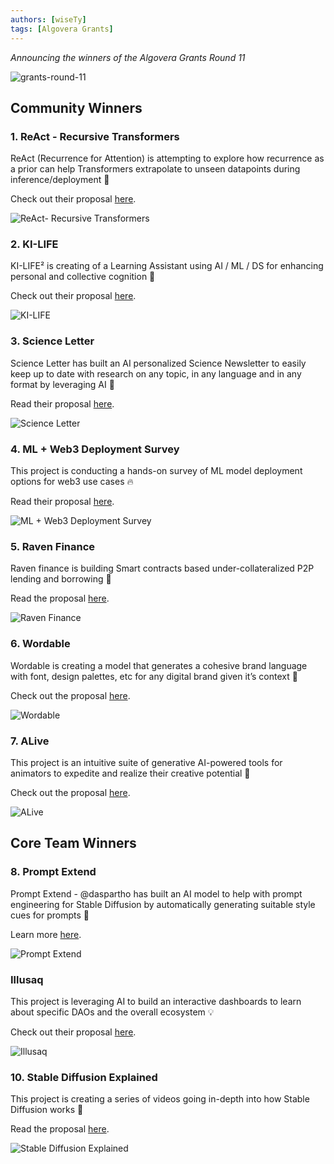 ```yaml
---
authors: [wiseTy]
tags: [Algovera Grants]
---
```


_Announcing the winners of the Algovera Grants Round 11_

![grants-round-11](./Grants.png)

<!--truncate-->

## Community Winners

### 1. ReAct - Recursive Transformers

ReAct (Recurrence for Attention) is attempting to explore how recurrence as a prior can help Transformers extrapolate to unseen datapoints during inference/deployment 🧠 

Check out their proposal [here](https://forum.algovera.ai/t/recursive-transformers-aiding-dl-models-to-better-extrapolate-on-unseen-data/498).

![ReAct- Recursive Transformers](./1.png)

### 2. KI-LIFE

KI-LIFE² is creating of a Learning Assistant using AI / ML / DS for enhancing personal and collective cognition 🧠 

Check out their proposal [here](https://forum.algovera.ai/t/ki-life-the-knowing-intelligence-learning-interactively-for-everybody-and-for-enlivenment/508).

![KI-LIFE](./2.png)

### 3. Science Letter

Science Letter has built an AI personalized Science Newsletter to easily keep up to date with research on any topic, in any language and in any format by leveraging AI 📜 

Read their proposal [here](https://forum.algovera.ai/t/science-letter-ai-personalized-science-newsletter/518).


![Science Letter](./3.png)

### 4. ML + Web3 Deployment Survey

This project is conducting a hands-on survey of ML model deployment options for web3 use cases 🔥 

Read their proposal [here](https://forum.algovera.ai/t/proposal-ml-web3-model-deployment-survey-part-2/466).

![ML + Web3 Deployment Survey](./4.png)


### 5. Raven Finance

Raven finance is building Smart contracts based under-collateralized P2P lending and borrowing 🧠 

Read the proposal [here](https://forum.algovera.ai/t/raven-finance-smart-contracts-based-under-collateralized-p2p-lending-and-borrowing/514).

![Raven Finance](./5.png)

### 6. Wordable

Wordable is creating a model that generates a cohesive brand language with font, design palettes, etc for any digital brand given it’s context 🎨 

Check out the proposal [here](https://forum.algovera.ai/t/wordable-generate-marketing-style-for-businesses/510).

![Wordable](./6.png)

### 7. ALive

This project is an intuitive suite of generative AI-powered tools for animators to expedite and realize their creative potential 🎨 

Check out the proposal [here](https://forum.algovera.ai/t/alive-bring-your-imagination-to-life/519).

![ALive](./7.png)

## Core Team Winners 

### 8. Prompt Extend

Prompt Extend - @daspartho has built an AI model to help with prompt engineering for Stable Diffusion by automatically generating suitable style cues for prompts 🎨 

Learn more [here](https://forum.algovera.ai/t/prompt-extend-ai-tool-to-help-with-prompt-engineering-for-stable-diffusion-by-automatically-generating-suitable-style-cues-for-prompts/511).

![Prompt Extend](./8.png)

### Illusaq
This project is leveraging AI to build an interactive dashboards to learn about specific DAOs and the overall ecosystem 💡 

Check out their proposal [here](https://forum.algovera.ai/t/illusaq-interactive-dashboards-to-learn-about-specific-daos-and-the-overall-ecosystem/513).

![Illusaq](./9.png)

### 10. Stable Diffusion Explained
This project is creating a series of videos going in-depth into how Stable Diffusion works 🎥 

Read the proposal [here](https://forum.algovera.ai/t/stable-diffusion-explained-series-of-videos-going-in-depth-into-how-stable-diffusion-works/522).

![Stable Diffusion Explained](./10.png)